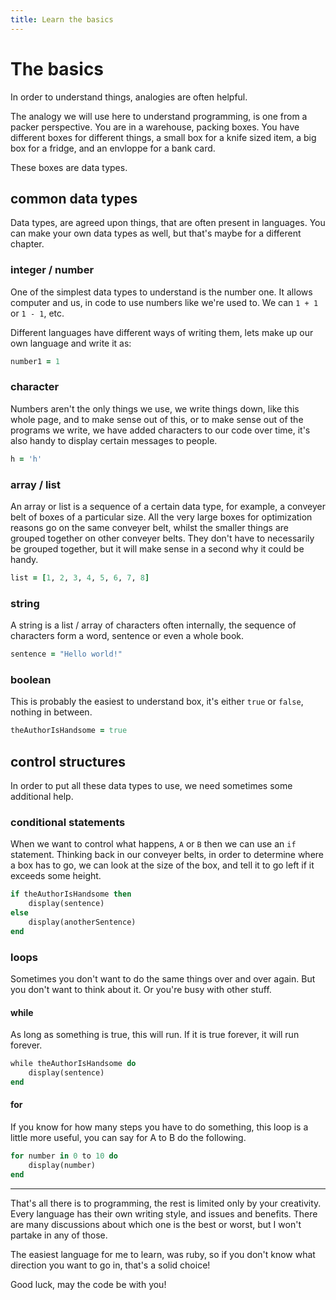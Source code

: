 ```yaml
---
title: Learn the basics
---
```


# The basics

In order to understand things, analogies are often helpful.

The analogy we will use here to understand programming, is one from a packer perspective.
You are in a warehouse, packing boxes.
You have different boxes for different things, a small box for a knife sized item, a big box for a fridge, and an envloppe for a bank card.

These boxes are data types.

## common data types

Data types, are agreed upon things, that are often present in languages.
You can make your own data types as well, but that's maybe for a different chapter.

### integer / number

One of the simplest data types to understand is the number one. It allows computer and us, in code to use numbers like we're used to. We can `1 + 1` or `1 - 1`, etc.

Different languages have different ways of writing them, lets make up our own language and write it as:

```ruby
number1 = 1
```

### character

Numbers aren't the only things we use, we write things down, like this whole page, and to make sense out of this, or to make sense out of the programs we write, we have added characters to our code over time, it's also handy to display certain messages to people.

```ruby
h = 'h'
```

### array / list

An array or list is a sequence of a certain data type, for example, a conveyer belt of boxes of a particular size. All the very large boxes for optimization reasons go on the same conveyer belt, whilst the smaller things are grouped together on other conveyer belts.
They don't have to necessarily be grouped together, but it will make sense in a second why it could be handy.

```ruby
list = [1, 2, 3, 4, 5, 6, 7, 8]
```

### string

A string is a list / array of characters often internally, the sequence of characters form a word, sentence or even a whole book.

```ruby
sentence = "Hello world!"
```

### boolean

This is probably the easiest to understand box, it's either `true` or `false`, nothing in between.

```ruby
theAuthorIsHandsome = true
```

## control structures

In order to put all these data types to use, we need sometimes some additional help.

### conditional statements

When we want to control what happens, `A` or `B` then we can use an `if` statement.
Thinking back in our conveyer belts, in order to determine where a box has to go, we can look at the size of the box, and tell it to go left if it exceeds some height.

```ruby
if theAuthorIsHandsome then
    display(sentence)
else
    display(anotherSentence)
end
```

### loops

Sometimes you don't want to do the same things over and over again. But you don't want to think about it. Or you're busy with other stuff.

#### while

As long as something is true, this will run. If it is true forever, it will run forever.

```ruby
while theAuthorIsHandsome do
    display(sentence)
end
```

#### for

If you know for how many steps you have to do something, this loop is a little more useful, you can say for A to B do the following.

```ruby
for number in 0 to 10 do
    display(number)
end
```

---

That's all there is to programming, the rest is limited only by your creativity.
Every language has their own writing style, and issues and benefits.
There are many discussions about which one is the best or worst, but I won't partake in any of those.

The easiest language for me to learn, was ruby, so if you don't know what direction you want to go in, that's a solid choice!

Good luck, may the code be with you!

<!-- TODO: add a place for people to try out things -->
